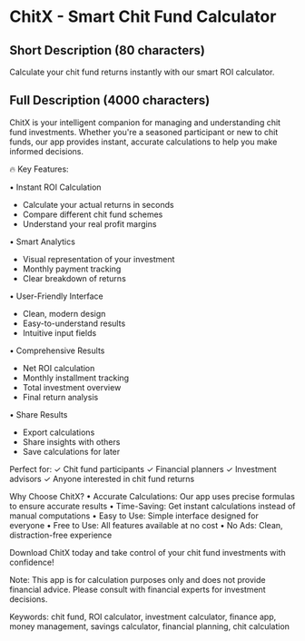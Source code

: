 # ChitX - Smart Chit Fund Calculator

## Short Description (80 characters)
Calculate your chit fund returns instantly with our smart ROI calculator.

## Full Description (4000 characters)
ChitX is your intelligent companion for managing and understanding chit fund investments. Whether you're a seasoned participant or new to chit funds, our app provides instant, accurate calculations to help you make informed decisions.

🔥 Key Features:

• Instant ROI Calculation
- Calculate your actual returns in seconds
- Compare different chit fund schemes
- Understand your real profit margins

• Smart Analytics
- Visual representation of your investment
- Monthly payment tracking
- Clear breakdown of returns

• User-Friendly Interface
- Clean, modern design
- Easy-to-understand results
- Intuitive input fields

• Comprehensive Results
- Net ROI calculation
- Monthly installment tracking
- Total investment overview
- Final return analysis

• Share Results
- Export calculations
- Share insights with others
- Save calculations for later

Perfect for:
✓ Chit fund participants
✓ Financial planners
✓ Investment advisors
✓ Anyone interested in chit fund returns

Why Choose ChitX?
• Accurate Calculations: Our app uses precise formulas to ensure accurate results
• Time-Saving: Get instant calculations instead of manual computations
• Easy to Use: Simple interface designed for everyone
• Free to Use: All features available at no cost
• No Ads: Clean, distraction-free experience

Download ChitX today and take control of your chit fund investments with confidence!

Note: This app is for calculation purposes only and does not provide financial advice. Please consult with financial experts for investment decisions.

Keywords: chit fund, ROI calculator, investment calculator, finance app, money management, savings calculator, financial planning, chit calculation 